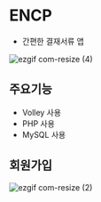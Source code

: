 # ENCP
 - 간편한 결재서류 앱
 
![ezgif com-resize (4)](https://user-images.githubusercontent.com/52917127/87661500-ab899400-c79b-11ea-90ca-29fb440325fa.png)


## 주요기능
- Volley 사용
- PHP 사용
- MySQL 사용


## 회원가입

![ezgif com-resize (2)](https://user-images.githubusercontent.com/52917127/87661330-636a7180-c79b-11ea-895e-a9230045a9f6.png)



